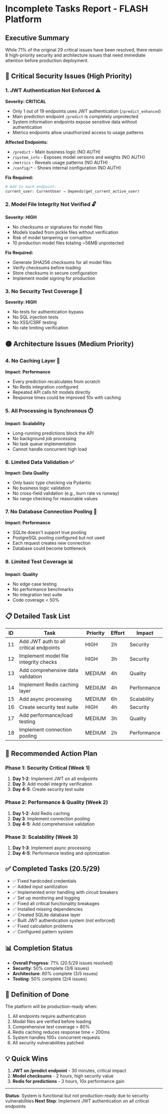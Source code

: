 # Incomplete Tasks Report - FLASH Platform

## Executive Summary
While 71% of the original 29 critical issues have been resolved, there remain 8 high-priority security and architecture issues that need immediate attention before production deployment.

## 🔴 Critical Security Issues (High Priority)

### 1. **JWT Authentication Not Enforced** ⚠️
**Severity: CRITICAL**
- Only 1 out of 19 endpoints uses JWT authentication (`/predict_enhanced`)
- Main prediction endpoint `/predict` is completely unprotected
- System information endpoints expose sensitive data without authentication
- Metrics endpoints allow unauthorized access to usage patterns

**Affected Endpoints:**
- `/predict` - Main business logic (NO AUTH)
- `/system_info` - Exposes model versions and weights (NO AUTH)
- `/metrics` - Reveals usage patterns (NO AUTH)
- `/config/*` - Shows internal configuration (NO AUTH)

**Fix Required:**
```python
# Add to each endpoint:
current_user: CurrentUser = Depends(get_current_active_user)
```

### 2. **Model File Integrity Not Verified** 🔓
**Severity: HIGH**
- No checksums or signatures for model files
- Models loaded from pickle files without verification
- Risk of model tampering or corruption
- 10 production model files totaling ~56MB unprotected

**Fix Required:**
- Generate SHA256 checksums for all model files
- Verify checksums before loading
- Store checksums in secure configuration
- Implement model signing for production

### 3. **No Security Test Coverage** 🧪
**Severity: HIGH**
- No tests for authentication bypass
- No SQL injection tests
- No XSS/CSRF testing
- No rate limiting verification

## 🟡 Architecture Issues (Medium Priority)

### 4. **No Caching Layer** 🚀
**Impact: Performance**
- Every prediction recalculates from scratch
- No Redis integration configured
- Repeated API calls hit models directly
- Response times could be improved 10x with caching

### 5. **All Processing is Synchronous** ⏱️
**Impact: Scalability**
- Long-running predictions block the API
- No background job processing
- No task queue implementation
- Cannot handle concurrent high load

### 6. **Limited Data Validation** ✅
**Impact: Data Quality**
- Only basic type checking via Pydantic
- No business logic validation
- No cross-field validation (e.g., burn rate vs runway)
- No range checking for reasonable values

### 7. **No Database Connection Pooling** 🔌
**Impact: Performance**
- SQLite doesn't support true pooling
- PostgreSQL pooling configured but not used
- Each request creates new connection
- Database could become bottleneck

### 8. **Limited Test Coverage** 📊
**Impact: Quality**
- No edge case testing
- No performance benchmarks
- No integration test suite
- Code coverage < 50%

## 📋 Detailed Task List

| ID | Task | Priority | Effort | Impact |
|----|------|----------|---------|---------|
| 11 | Add JWT auth to all critical endpoints | HIGH | 2h | Security |
| 12 | Implement model file integrity checks | HIGH | 3h | Security |
| 13 | Add comprehensive data validation | MEDIUM | 4h | Quality |
| 14 | Implement Redis caching layer | MEDIUM | 4h | Performance |
| 15 | Add async processing | MEDIUM | 6h | Scalability |
| 16 | Create security test suite | HIGH | 4h | Security |
| 17 | Add performance/load testing | MEDIUM | 3h | Quality |
| 18 | Implement connection pooling | MEDIUM | 2h | Performance |

## 🚀 Recommended Action Plan

### Phase 1: Security Critical (Week 1)
1. **Day 1-2**: Implement JWT on all endpoints
2. **Day 3**: Add model integrity verification
3. **Day 4-5**: Create security test suite

### Phase 2: Performance & Quality (Week 2)
1. **Day 1-2**: Add Redis caching
2. **Day 3**: Implement connection pooling
3. **Day 4-5**: Add comprehensive validation

### Phase 3: Scalability (Week 3)
1. **Day 1-3**: Implement async processing
2. **Day 4-5**: Performance testing and optimization

## ✅ Completed Tasks (20.5/29)
- ✅ Fixed hardcoded credentials
- ✅ Added input sanitization
- ✅ Implemented error handling with circuit breakers
- ✅ Set up monitoring and logging
- ✅ Fixed all critical functionality breakages
- ✅ Installed missing dependencies
- ✅ Created SQLite database layer
- ✅ Built JWT authentication system (not enforced)
- ✅ Fixed calculation problems
- ✅ Configured pattern system

## 📊 Completion Status
- **Overall Progress**: 71% (20.5/29 issues resolved)
- **Security**: 50% complete (3/6 issues)
- **Architecture**: 60% complete (3/5 issues)
- **Testing**: 50% complete (2/4 issues)

## 🎯 Definition of Done
The platform will be production-ready when:
1. All endpoints require authentication
2. Model files are verified before loading
3. Comprehensive test coverage > 80%
4. Redis caching reduces response time < 200ms
5. System handles 100+ concurrent requests
6. All security vulnerabilities patched

## 💡 Quick Wins
1. **JWT on /predict endpoint** - 30 minutes, critical impact
2. **Model checksums** - 2 hours, high security value
3. **Redis for predictions** - 3 hours, 10x performance gain

---
**Status**: System is functional but not production-ready due to security vulnerabilities
**Next Step**: Implement JWT authentication on all critical endpoints